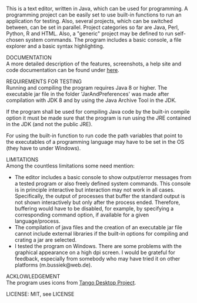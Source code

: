 This is a text editor, written in Java, which can be used for programming. A programming
project can be easily set to use built-in functions to run an application for testing. Also,
several projects, which can be switched between, can be set in parallel. Project categories
so far are Java, Perl, Python, R and HTML. Also, a "generic" project may be defined to run
self-chosen system commands. The program includes a basic console, a file explorer and a basic
syntax highlighting.
<p>
DOCUMENTATION<br>
A more detailed description of the features, screenshots, a help site and code documentation
can be found under <a href="https://eadgyth.github.io/Programming-Editor/">here</a>.
<p>
REQUIREMENTS FOR TESTING<br>
Running and compiling the program requires Java 8 or higher. The executable jar file in the
folder 'JarAndPreferences' was made after compilation with JDK 8 and by using the Java
Archive Tool in the JDK.
<p>
If the program shall be used for compiling Java code by the built-in compile option it must be
made sure that the program is run using the JRE contained in the JDK (and not the public JRE).
<p>
For using the built-in function to run code the path variables that point to the executables
of a programming language may have to be set in the OS (they have to under Windows).
<p>
LIMITATIONS<br>
Among the countless limitations some need mention:
<ul>
<li>The editor includes a basic console to show output/error messages from a tested program
    or also freely defined system commands. This console is in principle interactive but
    interaction may not work in all cases. Specifically, the output of processes that buffer
    the standard output is not shown interactively but only after the process ended. Therefore,
    buffering would have to be disabled, for example, by specifying a corresponding command
    option, if available for a given language/process.</li>
<li>The compilation of java files and the creation of an executable jar file cannot include
    external libraries if the built-in options for compiling and crating a jar are selected.</li>
<li>I tested the program on Windows. There are some problems with the graphical appearance
    on a high dpi screen. I would be grateful for feedback, especially from somebody who may
    have tried it on other platforms (m.bussiek@web.de).</li>
</ul>
<p>
ACKLOWLEDGEMENT<br>
The program uses icons from
<a href="https://github.com/Distrotech/tango-icon-theme">Tango Desktop Project</a>.
<p>
LICENSE: MIT, see LICENSE<br>
